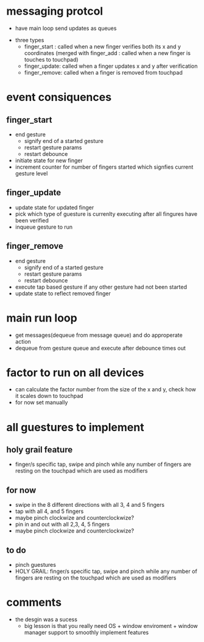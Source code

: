   # messaging protcol
* have main loop send updates as queues
 - three types
   + finger_start : called when a new finger verifies both its x and y coordinates (merged with finger_add  : called when a new finger is touches to touchpad)
   + finger_update: called when a finger updates x and y after verification
   + finger_remove: called when a finger is removed from touchpad

# event consiquences
## finger_start
* end gesture
  * signify end of a started gesture
  * restart gesture params
  * restart debounce
* initiate state for new finger
* increment counter for number of fingers started which signfies current gesture level

## finger_update
* update state for updated finger
* pick which type of guesture is currenlty executing after all fingures have been verified
* inqueue gesture to run

## finger_remove
* end gesture
  * signify end of a started gesture
  * restart gesture params
  * restart debounce
* execute tap based gesture if any other gesture had not been started
* update state to reflect removed finger

# main run loop
* get messages(dequeue from message queue) and do approperate action
* dequeue from gesture queue and execute after debounce times out

# factor to run on all devices
* can calculate the factor number from the size of the x and y, check how it scales down to touchpad
* for now set manually

# all guestures to implement
## holy grail feature
* finger/s specific tap, swipe and pinch while any number of fingers are resting on the touchpad which are used as modifiers

## for now
* swipe in the 8 different directions with all 3, 4 and 5 fingers
* tap with all 4, and 5 fingers
* maybe pinch clockwize and counterclockwize?
* pin in and out with all 2,3, 4, 5 fingers
* maybe pinch clockwize and counterclockwize?

## to do
* pinch guestures
* HOLY GRAIL: finger/s specific tap, swipe and pinch while any number of fingers are resting on the touchpad which are used as modifiers


# comments
* the desgin was a sucess
  * big lesson is that you really need OS + window enviroment + window manager support to smoothly implement features
